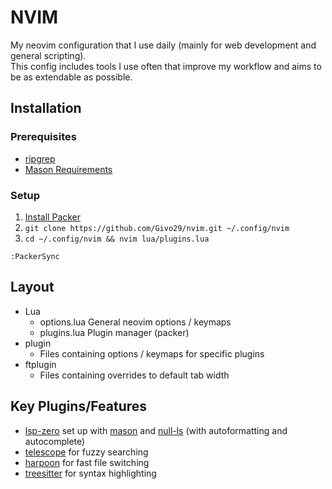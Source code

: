 # NVIM
My neovim configuration that I use daily (mainly for web development and general scripting).  
This config includes tools I use often that improve my workflow and aims to be as extendable as possible.
## Installation
### Prerequisites
- [ripgrep](https://github.com/BurntSushi/ripgrep)
- [Mason Requirements](https://github.com/williamboman/mason.nvim#requirements)
### Setup
1. [Install Packer](https://github.com/wbthomason/packer.nvim#quickstart)
2. `git clone https://github.com/Givo29/nvim.git ~/.config/nvim`
3. `cd ~/.config/nvim && nvim lua/plugins.lua`
```
:PackerSync
```
## Layout
- Lua
    - options.lua
        General neovim options / keymaps
    - plugins.lua
        Plugin manager (packer)
- plugin
    - Files containing options / keymaps for specific plugins
- ftplugin
    - Files containing overrides to default tab width
## Key Plugins/Features
- [lsp-zero](https://github.com/VonHeikemen/lsp-zero.nvim) set up with [mason](https://github.com/williamboman/mason.nvim.git) and [null-ls](https://github.com/jose-elias-alvarez/null-ls.nvim.git) (with autoformatting and autocomplete)
- [telescope](https://github.com/nvim-telescope/telescope.nvim) for fuzzy searching
- [harpoon](https://github.com/ThePrimeagen/harpoon) for fast file switching
- [treesitter](https://github.com/nvim-treesitter/nvim-treesitter) for syntax highlighting

